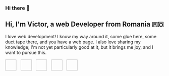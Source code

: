 ### Hi there 👋

## Hi, I'm Victor, a web Developer from Romania 🇷🇴

I love web development! 
I know my way around it, some glue here, some duct tape there, and you have a web page. I also love sharing my knowledge; I'm not yet particularly good at it, but it brings me joy, and I want to pursue this. 

<div>
  <div style="margin-right: 0.6rem; display: inline-block;">
    <a href="https://www.linkedin.com/in/victorjeman" target="_blank" rel="noreferrer">
      <img href="https://raw.githubusercontent.com/victorjeman/victorjeman/dev/images/linkedIn.svg" width=35 height=35 /> 
    </a>
  </div>
  <div style="margin-right: 0.6rem; display: inline-block;">
    <a href="https://www.facebook.com/victor.jeman.9" target="_blank" rel="noreferrer">
      <img href="https://raw.githubusercontent.com/victorjeman/victorjeman/dev/images/facebook.svg" width=35 height=35 /> 
    </a>
  </div>
  <div style="margin-right: 0.6rem; display: inline-block;">
    <a href="https://twitter.com/victorjeman" target="_blank" rel="noreferrer">
      <img href="https://raw.githubusercontent.com/victorjeman/victorjeman/dev/images/twitter.svg" width=35 height=35 /> 
    </a>
  </div>
  <div style="margin-right: 0.6rem; display: inline-block;">
    <a href="https://www.instagram.com/victor.jeman" target="_blank" rel="noreferrer">
      <img href="https://raw.githubusercontent.com/victorjeman/victorjeman/dev/images/instagram.svg" width=35 height=35 /> 
    </a>
  </div>
  <div style="margin-right: 0.6rem; display: inline-block;">
    <a href="https://pinterest.com/victorjeman" target="_blank" rel="noreferrer">
      <img href="https://raw.githubusercontent.com/victorjeman/victorjeman/dev/images/pinterest.svg" width=35 height=35 />
    </a>
  </div>
</div>

